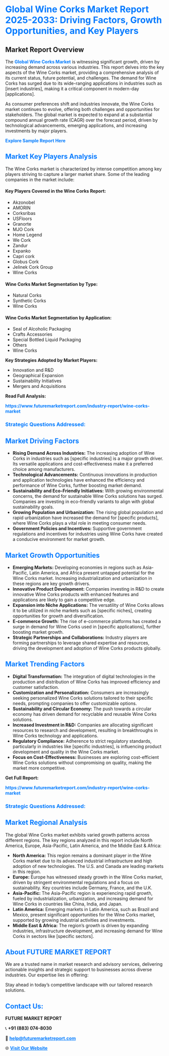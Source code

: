 <h1 style="color: #007BFF;">Global Wine Corks Market Report 2025-2033: Driving Factors, Growth Opportunities, and Key Players</h1>

<section id="overview">
<h2>Market Report Overview</h2>
<p>The <a href="https://www.futuremarketreport.com/industry-report/wine-corks-market" style="color: #007BFF; text-decoration: none;"><strong>Global Wine Corks Market</strong></a> is witnessing significant growth, driven by increasing demand across various industries. This report delves into the key aspects of the Wine Corks market, providing a comprehensive analysis of its current status, future potential, and challenges. The demand for Wine Corks has surged due to its wide-ranging applications in industries such as [insert industries], making it a critical component in modern-day [applications].</p>
<p>As consumer preferences shift and industries innovate, the Wine Corks market continues to evolve, offering both challenges and opportunities for stakeholders. The global market is expected to expand at a substantial compound annual growth rate (CAGR) over the forecast period, driven by technological advancements, emerging applications, and increasing investments by major players.</p>
</section>

<section id="overview">
<p><a href="https://www.futuremarketreport.com/request-sample/reportId=98566" style="color: #007BFF; text-decoration: none;"><strong>Explore Sample Report Here</strong></a></p>
</section>

<section id="key-players">
<h2 style="color: #007BFF;">Market Key Players Analysis</h2>
<p>The Wine Corks market is characterized by intense competition among key players striving to capture a larger market share. Some of the leading companies in the market include:</p>
<h4>Key Players Covered in the Wine Corks Report:</h4>
<ul><li>Akzonobel</li><li>AMORIN</li><li>Corksribas</li><li>USFloors</li><li>Granorte</li><li>MJO Cork</li><li>Home Legend</li><li>We Cork</li><li>Zandur</li><li>Expanko</li><li>Capri cork</li><li>Globus Cork</li><li>Jelinek Cork Group</li><li>Wine Corks</li></ul>
<h4>Wine Corks Market Segmentation by Type:</h4>
<ul><li>Natural Corks</li><li>Synthetic Corks</li><li>Wine Corks</li></ul>

<h4>Wine Corks Market Segmentation by Application:</h4>
<ul><li>Seal of Alcoholic Packaging</li><li>Crafts Accessories</li><li>Special Bottled Liquid Packaging</li><li>Others</li><li>Wine Corks</li></ul>
<p><strong>Key Strategies Adopted by Market Players:</strong></p>
<ul>
<li>Innovation and R&D</li>
<li>Geographical Expansion</li>
<li>Sustainability Initiatives</li>
<li>Mergers and Acquisitions</li>
</ul>
</section>

<section>
<p><strong>Read Full Analysis: </strong></p><a href="https://www.futuremarketreport.com/industry-report/wine-corks-market" style="color: #007BFF; text-decoration: none;"><strong>https://www.futuremarketreport.com/industry-report/wine-corks-market</strong></a>
<h3 style="color: #007BFF;">Strategic Questions Addressed:</h3>
</section>

<section id="driving-factors">
<h2 style="color: #007BFF;">Market Driving Factors</h2>
<ul>
<li><strong>Rising Demand Across Industries:</strong> The increasing adoption of Wine Corks in industries such as [specific industries] is a major growth driver. Its versatile applications and cost-effectiveness make it a preferred choice among manufacturers.</li>
<li><strong>Technological Advancements:</strong> Continuous innovations in production and application technologies have enhanced the efficiency and performance of Wine Corks, further boosting market demand.</li>
<li><strong>Sustainability and Eco-Friendly Initiatives:</strong> With growing environmental concerns, the demand for sustainable Wine Corks solutions has surged. Companies are investing in eco-friendly variants to align with global sustainability goals.</li>
<li><strong>Growing Population and Urbanization:</strong> The rising global population and rapid urbanization have increased the demand for [specific products], where Wine Corks plays a vital role in meeting consumer needs.</li>
<li><strong>Government Policies and Incentives:</strong> Supportive government regulations and incentives for industries using Wine Corks have created a conducive environment for market growth.</li>
</ul>
</section>

<section id="growth-opportunities">
<h2 style="color: #007BFF;">Market Growth Opportunities</h2>
<ul>
<li><strong>Emerging Markets:</strong> Developing economies in regions such as Asia-Pacific, Latin America, and Africa present untapped potential for the Wine Corks market. Increasing industrialization and urbanization in these regions are key growth drivers.</li>
<li><strong>Innovative Product Development:</strong> Companies investing in R&D to create innovative Wine Corks products with enhanced features and applications are likely to gain a competitive edge.</li>
<li><strong>Expansion into Niche Applications:</strong> The versatility of Wine Corks allows it to be utilized in niche markets such as [specific niches], creating opportunities for growth and diversification.</li>
<li><strong>E-commerce Growth:</strong> The rise of e-commerce platforms has created a surge in demand for Wine Corks used in [specific applications], further boosting market growth.</li>
<li><strong>Strategic Partnerships and Collaborations:</strong> Industry players are forming partnerships to leverage shared expertise and resources, driving the development and adoption of Wine Corks products globally.</li>
</ul>
</section>

<section id="trending-factors">
<h2 style="color: #007BFF;">Market Trending Factors</h2>
<ul>
<li><strong>Digital Transformation:</strong> The integration of digital technologies in the production and distribution of Wine Corks has improved efficiency and customer satisfaction.</li>
<li><strong>Customization and Personalization:</strong> Consumers are increasingly seeking personalized Wine Corks solutions tailored to their specific needs, prompting companies to offer customizable options.</li>
<li><strong>Sustainability and Circular Economy:</strong> The push towards a circular economy has driven demand for recyclable and reusable Wine Corks solutions.</li>
<li><strong>Increased Investment in R&D:</strong> Companies are allocating significant resources to research and development, resulting in breakthroughs in Wine Corks technology and applications.</li>
<li><strong>Regulatory Compliance:</strong> Adherence to strict regulatory standards, particularly in industries like [specific industries], is influencing product development and quality in the Wine Corks market.</li>
<li><strong>Focus on Cost-Effectiveness:</strong> Businesses are exploring cost-efficient Wine Corks solutions without compromising on quality, making the market more competitive.</li>
</ul>
</section>

<section>
<p><strong>Get Full Report: </strong></p><a href="https://www.futuremarketreport.com/industry-report/wine-corks-market" style="color: #007BFF; text-decoration: none;"><strong>https://www.futuremarketreport.com/industry-report/wine-corks-market</strong></a>
<h3 style="color: #007BFF;">Strategic Questions Addressed:</h3>
</section>


<section id="regional-analysis">
<h2 style="color: #007BFF;">Market Regional Analysis</h2>
<p>The global Wine Corks market exhibits varied growth patterns across different regions. The key regions analyzed in this report include North America, Europe, Asia-Pacific, Latin America, and the Middle East & Africa:</p>
<ul>
<li><strong>North America:</strong> This region remains a dominant player in the Wine Corks market due to its advanced industrial infrastructure and high adoption of new technologies. The U.S. and Canada are leading markets in this region.</li>
<li><strong>Europe:</strong> Europe has witnessed steady growth in the Wine Corks market, driven by stringent environmental regulations and a focus on sustainability. Key countries include Germany, France, and the U.K.</li>
<li><strong>Asia-Pacific:</strong> The Asia-Pacific region is experiencing rapid growth, fueled by industrialization, urbanization, and increasing demand for Wine Corks in countries like China, India, and Japan.</li>
<li><strong>Latin America:</strong> Emerging markets in Latin America, such as Brazil and Mexico, present significant opportunities for the Wine Corks market, supported by growing industrial activities and investments.</li>
<li><strong>Middle East & Africa:</strong> The region’s growth is driven by expanding industries, infrastructure development, and increasing demand for Wine Corks in sectors like [specific sectors].</li>
</ul>
</section>

<footer>
<h2 style="color: #007BFF;">About FUTURE MARKET REPORT</h2>
<p>We are a trusted name in market research and advisory services, delivering actionable insights and strategic support to businesses across diverse industries. Our expertise lies in offering:</p>

<p>Stay ahead in today’s competitive landscape with our tailored research solutions.</p>

<h2 style="color: #007BFF;">Contact Us:</h2>
<p><strong>FUTURE MARKET REPORT</strong></p>
<p>📞 <strong>+91 (883) 074-8030</strong></p>
<p>📧 <strong><a href="mailto:help@futuremarketreport.com" style="color: #007BFF;">help@futuremarketreport.com</a></strong></p>
<p>🌐 <strong><a href="https://www.futuremarketreport.com/" style="color: #007BFF;">Visit Our Website</a></strong></p>
</footer>